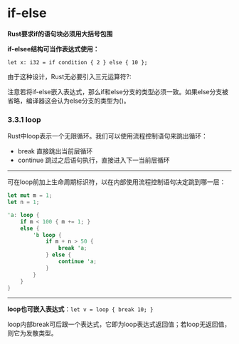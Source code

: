 # if-else

**Rust要求if的语句块必须用大括号包围**

**if-elsee结构可当作表达式使用：**

`let x: i32 = if condition { 2 } else { 10 };`

由于这种设计，Rust无必要引入三元运算符?:

注意若将if-else嵌入表达式，那么if和else分支的类型必须一致。如果else分支被省略，编译器这会认为else分支的类型为()。

### 3.3.1 loop

Rust中loop表示一个无限循环。我们可以使用流程控制语句来跳出循环：

- break 直接跳出当前层循环
- continue 跳过之后语句执行，直接进入下一当前层循环

***

可在loop前加上生命周期标识符，以在内部使用流程控制语句决定跳到哪一层：

```rust
let mut m = 1;
let n = 1;

'a: loop {
	if m < 100 { m += 1; }
	else {
		'b loop {
			if m + n > 50 {
				break 'a;
			} else {
				continue 'a;
			}
		}
	}
}
```

***

**loop也可嵌入表达式**：`let v = loop { break 10; }`

loop内部break可后跟一个表达式，它即为loop表达式返回值；若loop无返回值，则它为发散类型。